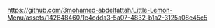 

https://github.com/3mohamed-abdelfattah/Little-Lemon-Menu/assets/142848460/1e4cdda3-5a07-4832-b1a2-3125a08e45c5

